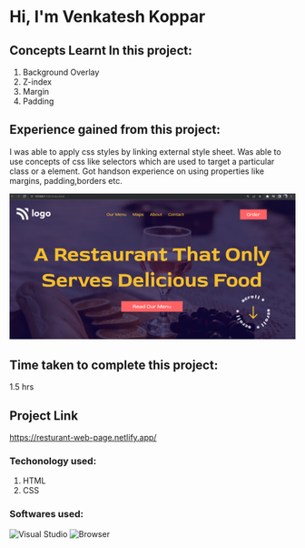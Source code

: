 # Hi, I'm Venkatesh Koppar

## Concepts Learnt In this project:

1. Background Overlay
2. Z-index
3. Margin
4. Padding

## Experience gained from this project:
I was able to apply css styles by linking external style sheet. 
Was able to use concepts of css like selectors which are used to target a particular class or a element. Got handson experience on using properties like margins, padding,borders etc.   

![image](./Output.png)

## Time taken to complete this project:
1.5 hrs

## Project Link
https://resturant-web-page.netlify.app/

### Techonology used:
1. HTML
2. CSS

### Softwares used:
![Visual Studio](https://img.shields.io/badge/Code--editor-Visual%20Studio-green)
![Browser](https://img.shields.io/badge/Browser-Google--Chrome-green)